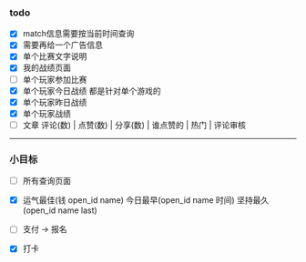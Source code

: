 ### todo

- [x] match信息需要按当前时间查询
- [x] 需要再给一个广告信息
- [x] 单个比赛文字说明
- [x] 我的战绩页面
- [ ] 单个玩家参加比赛   
- [x] 单个玩家今日战绩      都是针对单个游戏的
- [x] 单个玩家昨日战绩
- [x] 单个玩家战绩
- [ ] 文章 评论(数) | 点赞(数) | 分享(数)  | 谁点赞的 | 热门 | 评论审核 

---

### 小目标

- [ ] 所有查询页面

- [x] 运气最佳(钱 open_id  name)    今日最早(open_id name 时间)     坚持最久(open_id name last)

- [ ] 支付 ->  报名 

- [x] 打卡




